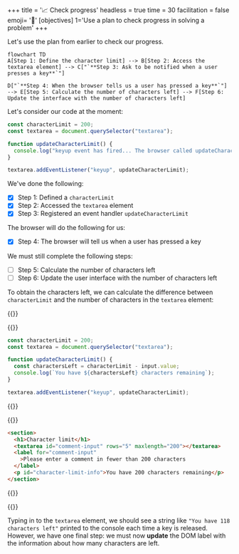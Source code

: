 +++
title = '📈 Check progress'
headless = true
time = 30
facilitation = false
emoji= '🧩'
[objectives]
    1='Use a plan to check progress in solving a problem'
+++

Let's use the plan from earlier to check our progress.

```mermaid
flowchart TD
A[Step 1: Define the character limit] --> B[Step 2: Access the textarea element] --> C["`**Step 3: Ask to be notified when a user presses a key**`"]

D["`**Step 4: When the browser tells us a user has pressed a key**`"] --> E[Step 5: Calculate the number of characters left] --> F[Step 6: Update the interface with the number of characters left]
```

Let's consider our code at the moment:

```js
const characterLimit = 200;
const textarea = document.querySelector("textarea");

function updateCharacterLimit() {
  console.log("keyup event has fired... The browser called updateCharacterLimit...");
}

textarea.addEventListener("keyup", updateCharacterLimit);
```

We've done the following:

- [x] Step 1: Defined a `characterLimit`
- [x] Step 2: Accessed the `textarea` element
- [x] Step 3: Registered an event handler `updateCharacterLimit`

The browser will do the following for us:

- [x] Step 4: The browser will tell us when a user has pressed a key

We must still complete the following steps:

- [ ] Step 5: Calculate the number of characters left
- [ ] Step 6: Update the user interface with the number of characters left

To obtain the characters left, we can calculate the difference between `characterLimit` and the number of characters in the `textarea` element:

{{<tabs>}}

{{<tab name="javascript">}}

```js
const characterLimit = 200;
const textarea = document.querySelector("textarea");

function updateCharacterLimit() {
  const charactersLeft = characterLimit - input.value;
  console.log(`You have ${charactersLeft} characters remaining`);
}

textarea.addEventListener("keyup", updateCharacterLimit);
```

{{</tab>}}

{{<tab name="html-css">}}

```html
<section>
  <h1>Character limit</h1>
  <textarea id="comment-input" rows="5" maxlength="200"></textarea>
  <label for="comment-input"
    >Please enter a comment in fewer than 200 characters
  </label>
  <p id="character-limit-info">You have 200 characters remaining</p>
</section>
```

{{</tab>}}

{{</tabs>}}

Typing in to the `textarea` element, we should see a string like `"You have 118 characters left"` printed to the console each time a key is released. However, we have one final step: we must now **update** the DOM label with the information about how many characters are left.
